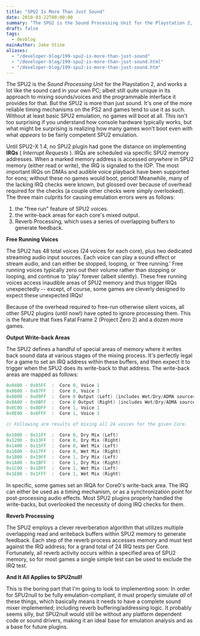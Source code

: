 ```yaml
---
title: "SPU2 Is More Than Just Sound"
date: 2010-03-22T00:00:00
summary: "The SPU2 is the Sound Processing Unit for the Playstation 2, and works a lot like the sound card in your own PC"
draft: false
tags:
  - devblog
mainAuthor: Jake Stine
aliases:
  - "/developer-blog/199-spu2-is-more-than-just-sound"
  - "/developer-blog/199-spu2-is-more-than-just-sound.html"
  - "/developer-blog/199-spu2-is-more-than-just-sound.htm"
---
```


The SPU2 is the *Sound Processing Unit* for the Playstation 2, and works
a lot like the sound card in your own PC; albeit still quite unique in
its approach to mixing sounds/voices and the programmable interface it
provides for that. But the SPU2 is more than just sound. It's one of the
more reliable timing mechanisms on the PS2 and games tend to use it as
such. Without at least basic SPU2 emulation, no games will boot at all.
This isn't too surprising if you understand how console hardware
typically works, but what might be surprising is realizing how many
games won't boot even with what *appears* to be fairly competent SPU2
emulation.

Until SPU2-X 1.4, no SPU2 plugin had gone the distance on implementing
**IRQs** ( *Interrupt Requests* ). IRQs are scheduled via specific SPU2
memory addresses. When a marked memory address is accessed *anywhere* in
SPU2 memory (either read or write), the IRQ is signaled to the IOP. The
most important IRQs on DMAs and audible voice playback have been
supported for eons; without these no games would boot, period!
Meanwhile, many of the lacking IRQ checks were known, but glossed over
because of overhead required for the checks (a couple other checks were
simply overlooked). The three main culprits for causing emulation errors
were as follows:

1) the "free run" feature of SPU2 voices.
2) the write-back areas for each core's mixed output.
3) Reverb Processing, which uses a series of overlapping buffers to
generate feedback.

**Free Running Voices**

The SPU2 has 48 total voices (24 voices for each core), plus two
dedicated streaming audio input sources. Each voice can play a sound
effect or stream audio, and can either be stopped, looping, or 'free
running.' Free running voices typically zero out their volume rather
than stopping or looping, and continue to 'play' forever (albeit
silently). These free running voices access inaudible areas of SPU2
memory and thus trigger IRQs unexpectedly -- except, of course, some
games are cleverly designed to expect these unexpected IRQs!

Because of the overhead required to free-run otherwise silent voices,
all other SPU2 plugins (until now!) have opted to ignore processing
them. This is the feature that fixes Fatal Frame 2 (Project Zero 2) and
a dozen more games.

**Output Write-back Areas**

The SPU2 defines a handful of special areas of memory where it writes
back sound data at various stages of the mixing process. It's perfectly
legal for a game to set an IRQ address within these buffers, and then
expect it to trigger when the SPU2 does its write-back to that address.
The write-back areas are mapped as follows:

```cpp
0x0400 - 0x05FF  :  Core 0, Voice 1
0x0600 - 0x07FF  :  Core 0, Voice 3
0x0800 - 0x09FF  :  Core 0 Output (Left) [includes Wet/Dry/ADMA sources]
0x0A00 - 0x0BFF  :  Core 0 Output (Right) [includes Wet/Dry/ADMA sources]
0x0C00 - 0x0DFF  :  Core 1, Voice 1
0x0E00 - 0x0FFF  :  Core 1, Voice 3

// Following are results of mixing all 24 voices for the given Core.

0x1000 - 0x11FF  :  Core 0, Dry Mix (Left)
0x1200 - 0x13FF  :  Core 0, Dry Mix (Right)
0x1400 - 0x15FF  :  Core 0, Wet Mix (Left)
0x1600 - 0x17FF  :  Core 0, Wet Mix (Right)
0x1800 - 0x19FF  :  Core 1, Dry Mix (Left)
0x1A00 - 0x1BFF  :  Core 1, Dry Mix (Right)
0x1C00 - 0x1DFF  :  Core 1, Wet Mix (Left)
0x1E00 - 0x1FFF  :  Core 1, Wet Mix (Right)
```


In specific, some games set an IRQA for Core0's write-back area. The IRQ
can either be used as a timing mechanism, or as a synchronization point
for post-processing audio effects. Most SPU2 plugins properly handled
the write-backs, but overlooked the necessity of doing IRQ checks for
them.

**Reverb Processing**

The SPU2 employs a clever reverberation algorithm that utilizes multiple
overlapping read and writeback buffers within SPU2 memory to generate
feedback. Each step of the reverb process accesses memory and must test
against the IRQ address; for a grand total of 24 IRQ tests per Core.
Fortunately, all reverb activity occurs within a specified area of SPU2
memory, so for most games a single simple test can be used to exclude
the IRQ test.


**And It All Applies to SPU2null!**

This is the boring part that I'm going to look to implementing soon: In
order for SPU2null to be fully emulation-compliant, it must properly
simulate *all* of these things, which basically means it needs to have a
complete sound mixer implemented; including reverb buffering/addressing
logic. It probably seems silly, but SPU2null would still be without any
platform dependent code or sound drivers, making it an ideal base for
emulation analysis and as a base for future plugins.

